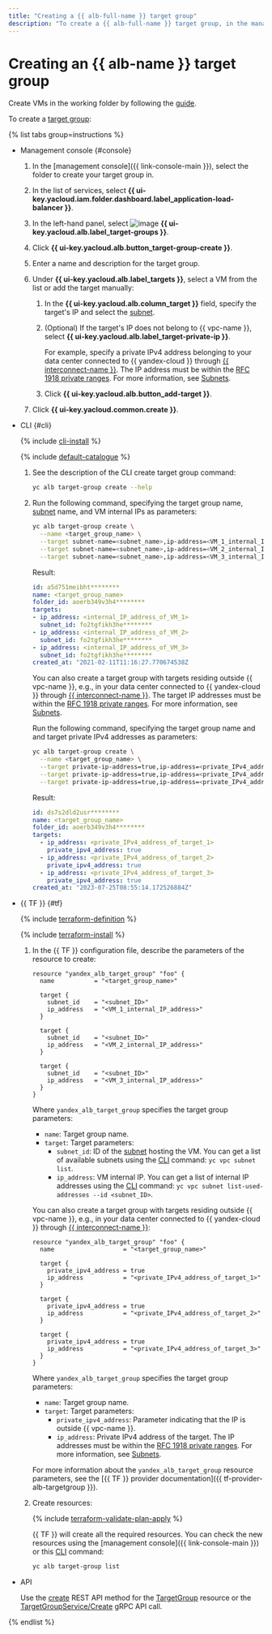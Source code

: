 ```yaml
---
title: "Creating a {{ alb-full-name }} target group"
description: "To create a {{ alb-full-name }} target group, in the management console, select the appropriate folder. In the list of services, select {{ alb-name }}. In the left-hand menu, select Target groups. Click **Create target group**. Enter the name of the target group. Select the VMs. Click **Create**."
---
```


# Creating an {{ alb-name }} target group

Create VMs in the working folder by following the [guide](../../compute/operations/index.md#vm-create).

To create a [target group](../concepts/target-group.md):

{% list tabs group=instructions %}

- Management console {#console}

   1. In the [management console]({{ link-console-main }}), select the folder to create your target group in.
   1. In the list of services, select **{{ ui-key.yacloud.iam.folder.dashboard.label_application-load-balancer }}**.
   1. In the left-hand panel, select ![image](../../_assets/console-icons/target.svg) **{{ ui-key.yacloud.alb.label_target-groups }}**.
   1. Click **{{ ui-key.yacloud.alb.button_target-group-create }}**.
   1. Enter a name and description for the target group.
   1. Under **{{ ui-key.yacloud.alb.label_targets }}**, select a VM from the list or add the target manually:

      1. In the **{{ ui-key.yacloud.alb.column_target }}** field, specify the target's IP and select the [subnet](../../vpc/concepts/network.md#subnet).

      
      1. (Optional) If the target's IP does not belong to {{ vpc-name }}, select **{{ ui-key.yacloud.alb.label_target-private-ip }}**.

         For example, specify a private IPv4 address belonging to your data center connected to {{ yandex-cloud }} through [{{ interconnect-name }}](../../interconnect/index.yaml). The IP address must be within the [RFC 1918 private ranges](https://datatracker.ietf.org/doc/html/rfc1918#section-3). For more information, see [Subnets](../../vpc/concepts/network.md#subnet).


      1. Click **{{ ui-key.yacloud.alb.button_add-target }}**.

   1. Click **{{ ui-key.yacloud.common.create }}**.

- CLI {#cli}

   {% include [cli-install](../../_includes/cli-install.md) %}

   {% include [default-catalogue](../../_includes/default-catalogue.md) %}

   1. See the description of the CLI create target group command:

      ```bash
      yc alb target-group create --help
      ```

   1. Run the following command, specifying the target group name, [subnet](../../vpc/concepts/network.md#subnet) name, and VM internal IPs as parameters:

      ```bash
      yc alb target-group create \
        --name <target_group_name> \
        --target subnet-name=<subnet_name>,ip-address=<VM_1_internal_IP_address> \
        --target subnet-name=<subnet_name>,ip-address=<VM_2_internal_IP_address> \
        --target subnet-name=<subnet_name>,ip-address=<VM_3_internal_IP_address>
      ```

      Result:

      ```yaml
      id: a5d751meibht********
      name: <target_group_name>
      folder_id: aoerb349v3h4********
      targets:
      - ip_address: <internal_IP_address_of_VM_1>
        subnet_id: fo2tgfikh3he********
      - ip_address: <internal_IP_address_of_VM_2>
        subnet_id: fo2tgfikh3he********
      - ip_address: <internal_IP_address_of_VM_3>
        subnet_id: fo2tgfikh3he********
      created_at: "2021-02-11T11:16:27.770674538Z
      ```

      You can also create a target group with targets residing outside {{ vpc-name }}, e.g., in your data center connected to {{ yandex-cloud }} through [{{ interconnect-name }}](../../interconnect/index.yaml). The target IP addresses must be within the [RFC 1918 private ranges](https://datatracker.ietf.org/doc/html/rfc1918#section-3). For more information, see [Subnets](../../vpc/concepts/network.md#subnet).

      Run the following command, specifying the target group name and and target private IPv4 addresses as parameters:

      ```bash
      yc alb target-group create \
        --name <target_group_name> \
        --target private-ip-address=true,ip-address=<private_IPv4_address_of_target_1> \
        --target private-ip-address=true,ip-address=<private_IPv4_address_of_target_2> \
        --target private-ip-address=true,ip-address=<private_IPv4_address_of_target_3>
      ```

      Result:

      ```yaml
      id: ds7s2dld2usr********
      name: <target_group_name>
      folder_id: aoerb349v3h4********
      targets:
        - ip_address: <private_IPv4_address_of_target_1>
          private_ipv4_address: true
        - ip_address: <private_IPv4_address_of_target_2>
          private_ipv4_address: true
        - ip_address: <private_IPv4_address_of_target_3>
          private_ipv4_address: true
      created_at: "2023-07-25T08:55:14.172526884Z"
      ```

- {{ TF }} {#tf}

   {% include [terraform-definition](../../_tutorials/terraform-definition.md) %}

   {% include [terraform-install](../../_includes/terraform-install.md) %}

   1. In the {{ TF }} configuration file, describe the parameters of the resource to create:

      ```hcl
      resource "yandex_alb_target_group" "foo" {
        name           = "<target_group_name>"

        target {
          subnet_id    = "<subnet_ID>"
          ip_address   = "<VM_1_internal_IP_address>"
        }

        target {
          subnet_id    = "<subnet_ID>"
          ip_address   = "<VM_2_internal_IP_address>"
        }

        target {
          subnet_id    = "<subnet_ID>"
          ip_address   = "<VM_3_internal_IP_address>"
        }
      }
      ```

      Where `yandex_alb_target_group` specifies the target group parameters:
      * `name`: Target group name.
      * `target`: Target parameters:
         * `subnet_id`: ID of the [subnet](../../vpc/concepts/network.md#subnet) hosting the VM. You can get a list of available subnets using the [CLI](../../cli/quickstart.md) command: `yc vpc subnet list`.
         * `ip_address`: VM internal IP. You can get a list of internal IP addresses using the [CLI](../../cli/quickstart.md) command: `yc vpc subnet list-used-addresses --id <subnet_ID>`.

      You can also create a target group with targets residing outside {{ vpc-name }}, e.g., in your data center connected to {{ yandex-cloud }} through [{{ interconnect-name }}](../../interconnect/index.yaml):

      ```hcl
      resource "yandex_alb_target_group" "foo" {
        name                   = "<target_group_name>"

        target {
          private_ipv4_address = true
          ip_address           = "<private_IPv4_address_of_target_1>"
        }

        target {
          private_ipv4_address = true
          ip_address           = "<private_IPv4_address_of_target_2>"
        }

        target {
          private_ipv4_address = true
          ip_address           = "<private_IPv4_address_of_target_3>"
        }
      }
      ```

      Where `yandex_alb_target_group` specifies the target group parameters:
      * `name`: Target group name.
      * `target`: Target parameters:
        * `private_ipv4_address`: Parameter indicating that the IP is outside {{ vpc-name }}.
        * `ip_address`: Private IPv4 address of the target. The IP addresses must be within the [RFC 1918 private ranges](https://datatracker.ietf.org/doc/html/rfc1918#section-3). For more information, see [Subnets](../../vpc/concepts/network.md#subnet).

      For more information about the `yandex_alb_target_group` resource parameters, see the [{{ TF }} provider documentation]({{ tf-provider-alb-targetgroup }}).
   1. Create resources:

      {% include [terraform-validate-plan-apply](../../_tutorials/terraform-validate-plan-apply.md) %}

      {{ TF }} will create all the required resources. You can check the new resources using the [management console]({{ link-console-main }}) or this [CLI](../../cli/quickstart.md) command:

      ```bash
      yc alb target-group list
      ```

- API

   Use the [create](../api-ref/TargetGroup/create.md) REST API method for the [TargetGroup](../api-ref/TargetGroup/index.md) resource or the [TargetGroupService/Create](../api-ref/grpc/target_group_service.md#Create) gRPC API call.

{% endlist %}
